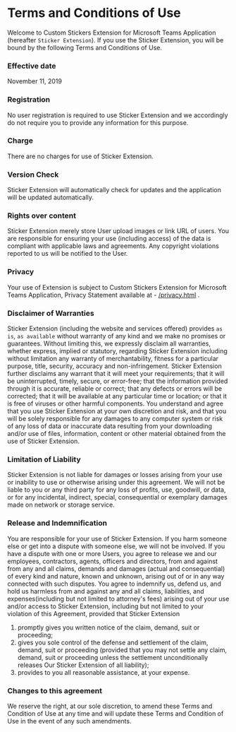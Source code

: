 # Terms and Conditions of Use


Welcome to Custom Stickers Extension for Microsoft Teams Application
(hereafter `Sticker Extension`).
If you use the Sticker Extension, you will be bound by the following Terms
and Conditions of Use.

### Effective date

November 11, 2019

### Registration

No user registration is required to use Sticker Extension and we accordingly do not require you to provide any information for this purpose.

### Charge

There are no charges for use of Sticker Extension.

### Version Check

Sticker Extension will automatically check for updates and the application will be updated automatically.

### Rights over content

Sticker Extension merely store User upload images or link URL of users. You are responsible for ensuring your use
(including access) of the data is compliant with applicable laws and agreements. 
Any copyright violations reported to us will be notified to the User.

### Privacy

Your use of Extension is subject to Custom Stickers Extension for Microsoft Teams Application, Privacy Statement available at - [/privacy.html](./privacy.html) .

### Disclaimer of Warranties

Sticker Extension (including the website and services offered) provides `as is`, `as available` without warranty of any kind and we make no promises or guarantees. Without limiting this, we expressly disclaim all warranties,
whether express, implied or statutory, regarding Sticker Extension including
without limitation any warranty of merchantability, fitness for a particular
purpose, title, security, accuracy and non-infringement. Sticker Extension
further disclaims any warrant that it will meet your requirements; that it
will be uninterrupted, timely, secure, or error-free; that the information
provided through it is accurate, reliable or correct; that any defects or
errors will be corrected; that it will be available at any particular time
or location; or that it is free of viruses or other harmful components. You
understand and agree that you use Sticker Extension at your own discretion
and risk, and that you will be solely responsible for any damages to any
computer system or risk of any loss of data or inaccurate data resulting
from your downloading and/or use of files, information, content or other
material obtained from the use of Sticker Extension.

### Limitation of Liability

Sticker Extension is not liable for damages or losses arising from your use or inability to use or otherwise arising
under this agreement. We will not be liable to you or any third party for
any loss of profits, use, goodwill, or data, or for any incidental,
indirect, special, consequential or exemplary damages made on network or storage service.

### Release and Indemnification

You are responsible for your use of Sticker Extension. If you harm someone else or get into a dispute with
someone else, we will not be involved. If you have a dispute with one or
more Users, you agree to release we and our employees, contractors, agents,
officers and directors, from and against from any and all claims, demands
and damages (actual and consequential) of every kind and nature, known and
unknown, arising out of or in any way connected with such disputes. You
agree to indemnify us, defend us, and hold us harmless from and against any
and all claims, liabilities, and expenses(including but not limited to
attorney's fees) arising out of your use and/or access to Sticker
Extension, including but not limited to your violation of this Agreement,
provided that Sticker Extension

1. promptly gives you written notice of the claim, demand, suit or proceeding;
2. gives you sole control of the defense and settlement of the claim, demand, suit or proceeding (provided that you
   may not settle any claim, demand, suit or proceeding unless the settlement unconditionally releases Our Sticker Extension of all liability);
3. provides to you all reasonable assistance, at your expense.

### Changes to this agreement

We reserve the right, at our sole discretion, to amend these Terms and Condition of Use at any time and will
update these Terms and Condition of Use in the event of any such amendments.
